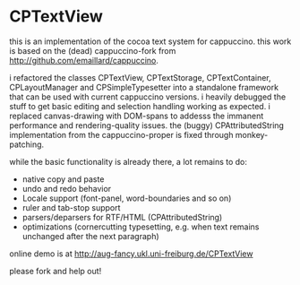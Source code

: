CPTextView
==========
this is an implementation of the cocoa text system for cappuccino.
this work is based on the (dead) cappuccino-fork from <http://github.com/emaillard/cappuccino>.

i refactored the classes CPTextView, CPTextStorage, CPTextContainer, CPLayoutManager and CPSimpleTypesetter into a standalone framework that can be used with current cappuccino versions.
i heavily debugged the stuff to get basic editing and selection handling working as expected.
i replaced canvas-drawing with DOM-spans to addesss the immanent performance and rendering-quality issues.
the (buggy) CPAttributedString implementation from the cappuccino-proper is fixed through monkey-patching.

while the basic functionality is already there, a lot remains to do:
* native copy and paste
* undo and redo behavior
* Locale support (font-panel, word-boundaries and so on)
* ruler and tab-stop support
* parsers/deparsers for RTF/HTML (CPAttributedString)
* optimizations (cornercutting typesetting, e.g. when text remains unchanged after the next paragraph)

online demo is at <http://aug-fancy.ukl.uni-freiburg.de/CPTextView>

please fork and help out!
